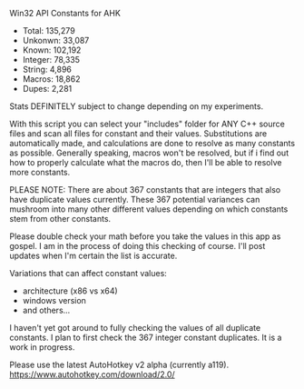Win32 API Constants for AHK

* Total:   135,279
* Unkonwn: 33,087
* Known:   102,192
* Integer: 78,335
* String:  4,896
* Macros:  18,862
* Dupes:   2,281

Stats DEFINITELY subject to change depending on my experiments.

With this script you can select your "includes" folder for ANY C++ source files and scan all files for constant and their values. Substitutions are automatically made, and calculations are done to resolve as many constants as possible. Generally speaking, macros won't be resolved, but if i find out how to properly calculate what the macros do, then I'll be able to resolve more constants.

PLEASE NOTE:  There are about 367 constants that are integers that also have duplicate values currently.  These 367 potential variances can mushroom into many other different values depending on which constants stem from other constants.

Please double check your math before you take the values in this app as gospel.  I am in the process of doing this checking of course.  I'll post updates when I'm certain the list is accurate.

Variations that can affect constant values:

* architecture (x86 vs x64)
* windows version
* and others...

I haven't yet got around to fully checking the values of all duplicate constants.  I plan to first check the 367 integer constant duplicates.  It is a work in progress.

Please use the latest AutoHotkey v2 alpha (currently a119).
https://www.autohotkey.com/download/2.0/
